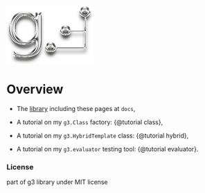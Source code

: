 ![g3 Logo](imgs/g3-200x134.png)
# Overview
- The [library](https://github.io/centurianii/g3) including these pages at `docs`,

- A tutorial on my `g3.Class` factory: {@tutorial class},

- A tutorial on my `g3.HybridTemplate` class: {@tutorial hybrid},

- A tutorial on my `g3.evaluator` testing tool: {@tutorial evaluator}.

### License
part of g3 library under MIT license
